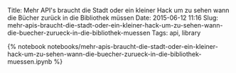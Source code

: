 Title: Mehr API's braucht die Stadt oder ein kleiner Hack um zu sehen wann die Bücher zurück in die Bibliothek müssen
Date: 2015-06-12 11:16
Slug: mehr-apis-braucht-die-stadt-oder-ein-kleiner-hack-um-zu-sehen-wann-die-buecher-zurueck-in-die-bibliothek-muessen
Tags: api, library


{% notebook notebooks/mehr-apis-braucht-die-stadt-oder-ein-kleiner-hack-um-zu-sehen-wann-die-buecher-zurueck-in-die-bibliothek-muessen.ipynb %}
